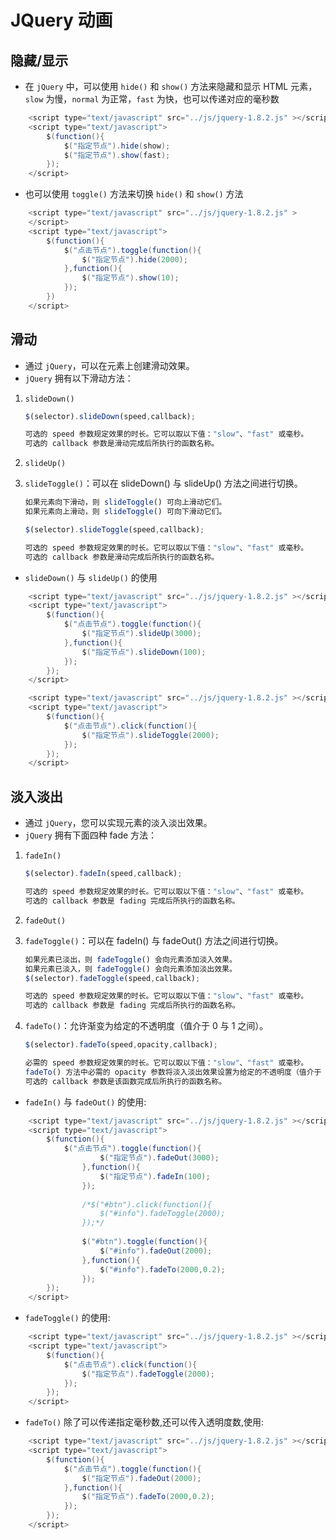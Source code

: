 # JQuery 动画
## 隐藏/显示
 - 在 `jQuery` 中，可以使用 `hide()` 和 `show()` 方法来隐藏和显示 HTML 元素，`slow` 为慢，`normal` 为正常，`fast` 为快，也可以传递对应的毫秒数
```java
	<script type="text/javascript" src="../js/jquery-1.8.2.js" ></script>
	<script type="text/javascript">
		$(function(){
			$("指定节点").hide(show);
			$("指定节点").show(fast);
		});
	</script>
```
 - 也可以使用 `toggle()` 方法来切换 `hide()` 和 `show()` 方法
```java
    <script type="text/javascript" src="../js/jquery-1.8.2.js" >	
    </script>
	<script type="text/javascript">
		$(function(){
			$("点击节点").toggle(function(){
				$("指定节点").hide(2000);
			},function(){
				$("指定节点").show(10);
			});
		})
	</script>
```

## 滑动
 - 通过 `jQuery`，可以在元素上创建滑动效果。
 - `jQuery` 拥有以下滑动方法：
 1. `slideDown()`

    ```javascript
    $(selector).slideDown(speed,callback);
    
    可选的 speed 参数规定效果的时长。它可以取以下值："slow"、"fast" 或毫秒。
    可选的 callback 参数是滑动完成后所执行的函数名称。
    ```

    

 2. `slideUp()`

 3. `slideToggle()`：可以在 slideDown() 与 slideUp() 方法之间进行切换。

    ```javascript
    如果元素向下滑动，则 slideToggle() 可向上滑动它们。
    如果元素向上滑动，则 slideToggle() 可向下滑动它们。
    
    $(selector).slideToggle(speed,callback);
    
    可选的 speed 参数规定效果的时长。它可以取以下值："slow"、"fast" 或毫秒。
    可选的 callback 参数是滑动完成后所执行的函数名称。
    ```

    
 -  `slideDown()` 与 `slideUp()` 的使用
```java
	<script type="text/javascript" src="../js/jquery-1.8.2.js" ></script>
	<script type="text/javascript">
		$(function(){
			$("点击节点").toggle(function(){
				$("指定节点").slideUp(3000);
			},function(){
				$("指定节点").slideDown(100);
			});
		});
	</script>
```
```java
	<script type="text/javascript" src="../js/jquery-1.8.2.js" ></script>
	<script type="text/javascript">
		$(function(){
			$("点击节点").click(function(){
				$("指定节点").slideToggle(2000);
			});
		});
	</script>
```

## 淡入淡出
- 通过 `jQuery`，您可以实现元素的淡入淡出效果。
 - `jQuery` 拥有下面四种 fade 方法：
 1. `fadeIn()`

    ```javascript
    $(selector).fadeIn(speed,callback);
    
    可选的 speed 参数规定效果的时长。它可以取以下值："slow"、"fast" 或毫秒。
    可选的 callback 参数是 fading 完成后所执行的函数名称。
    ```

    

 2. `fadeOut()`

 3. `fadeToggle()`：可以在 fadeIn() 与 fadeOut() 方法之间进行切换。

    ```javascript
    如果元素已淡出，则 fadeToggle() 会向元素添加淡入效果。
    如果元素已淡入，则 fadeToggle() 会向元素添加淡出效果。
    $(selector).fadeToggle(speed,callback);
    
    可选的 speed 参数规定效果的时长。它可以取以下值："slow"、"fast" 或毫秒。
    可选的 callback 参数是 fading 完成后所执行的函数名称。
    ```

    

 4. `fadeTo()`：允许渐变为给定的不透明度（值介于 0 与 1 之间）。

    ```javascript
    $(selector).fadeTo(speed,opacity,callback);
    
    必需的 speed 参数规定效果的时长。它可以取以下值："slow"、"fast" 或毫秒。
    fadeTo() 方法中必需的 opacity 参数将淡入淡出效果设置为给定的不透明度（值介于 0 与 1 之间）。
    可选的 callback 参数是该函数完成后所执行的函数名称。
    ```

    
 - `fadeIn()` 与 `fadeOut()` 的使用:
```java
	<script type="text/javascript" src="../js/jquery-1.8.2.js" ></script>
	<script type="text/javascript">
		$(function(){
		    $("点击节点").toggle(function(){
					$("指定节点").fadeOut(3000);
				},function(){
					$("指定节点").fadeIn(100);
				});
				
				/*$("#btn").click(function(){
					$("#info").fadeToggle(2000);
				});*/
				
				$("#btn").toggle(function(){
					$("#info").fadeOut(2000);
				},function(){
					$("#info").fadeTo(2000,0.2);
				});
		});
	</script>
```
 - `fadeToggle()` 的使用:
```java
	<script type="text/javascript" src="../js/jquery-1.8.2.js" ></script>
	<script type="text/javascript">
		$(function(){	
		    $("点击节点").click(function(){
				$("指定节点").fadeToggle(2000);
			});
		});
	</script>
```
 - `fadeTo()` 除了可以传递指定毫秒数,还可以传入透明度数,使用:
```java
	<script type="text/javascript" src="../js/jquery-1.8.2.js" ></script>
	<script type="text/javascript">
		$(function(){	
			$("点击节点").toggle(function(){
				$("指定节点").fadeOut(2000);
			},function(){
				$("指定节点").fadeTo(2000,0.2);
			});
		});
	</script>
```
